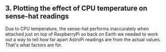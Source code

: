 ## 3. Plotting the effect of CPU temperature on sense-hat readings

Due to CPU temperature, the sense-hat performs inaccurately when attached just on top of RaspberryPi so back on Earth we needed to work out a way to tell how far apart AstroPi readings are from the actual values. That's what factors are for.


